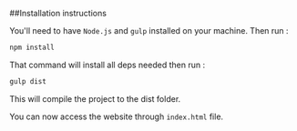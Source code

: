 ##Installation instructions

You'll need to have `Node.js` and `gulp` installed on your machine.
Then run :

```bash
npm install
```

That command will install all deps needed then run :

```bash
gulp dist
```

This will compile the project to the dist folder.

You can now access the website through `index.html` file.
